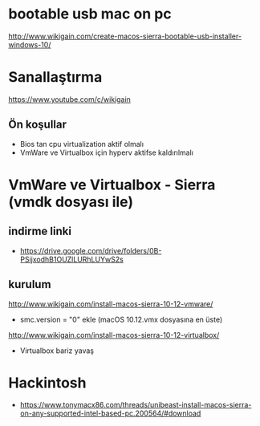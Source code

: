 # bootable usb mac on pc
http://www.wikigain.com/create-macos-sierra-bootable-usb-installer-windows-10/

# Sanallaştırma
https://www.youtube.com/c/wikigain
## Ön koşullar
- Bios tan cpu virtualization aktif olmalı
- VmWare ve Virtualbox için hyperv aktifse kaldırılmalı

# VmWare ve Virtualbox - Sierra  (vmdk dosyası ile)

## indirme linki
  - https://drive.google.com/drive/folders/0B-PSijxodhB1OUZlLURhLUYwS2s
## kurulum
http://www.wikigain.com/install-macos-sierra-10-12-vmware/
- smc.version = "0" ekle (macOS 10.12.vmx dosyasına en üste) 

http://www.wikigain.com/install-macos-sierra-10-12-virtualbox/

- Virtualbox bariz yavaş

# Hackintosh
- https://www.tonymacx86.com/threads/unibeast-install-macos-sierra-on-any-supported-intel-based-pc.200564/#download




